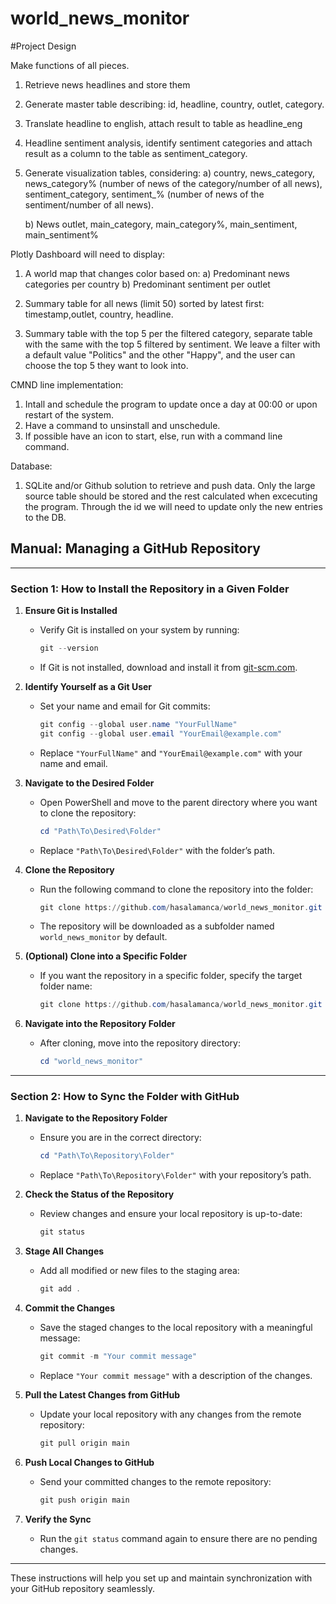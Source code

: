 # world_news_monitor

#Project Design

Make functions of all pieces.

1) Retrieve news headlines and store them

2) Generate master table describing: id, headline, country, outlet, category.

3) Translate headline to english, attach result to table as headline_eng

4) Headline sentiment analysis, identify sentiment categories and attach result as a column to the table as sentiment_category.

5) Generate visualization tables, considering:
    a) country, news_category, news_category% (number of news of the category/number of all news), sentiment_category, sentiment_% (number of news of the sentiment/number of all news).

    b) News outlet, main_category, main_category%, main_sentiment, main_sentiment%

Plotly Dashboard will need to display:
1) A world map that changes color based on: 
    a) Predominant news categories per country
    b) Predominant sentiment per outlet

2) Summary table for all news (limit 50) sorted by latest first: timestamp,outlet, country, headline.

3) Summary table with the top 5 per the filtered category, separate table with the same with the top 5 filtered by sentiment. We leave a filter with a default value "Politics" and the other "Happy", and the user can choose the top 5 they want to look into.

CMND line implementation:
1) Intall and schedule the program to update once a day at 00:00 or upon restart of the system.
2) Have a command to unsinstall and unschedule.
3) If possible have an icon to start, else, run with a command line command.

Database:
1) SQLite and/or Github solution to retrieve and push data. Only the large source table should be stored and the rest calculated when excecuting the program. Through the id we will need to update only the new entries to the DB.





## Manual: Managing a GitHub Repository

---

### **Section 1: How to Install the Repository in a Given Folder**

1. **Ensure Git is Installed**
   - Verify Git is installed on your system by running:
     ```powershell
     git --version
     ```
   - If Git is not installed, download and install it from [git-scm.com](https://git-scm.com/).

2. **Identify Yourself as a Git User**
   - Set your name and email for Git commits:
     ```powershell
     git config --global user.name "YourFullName"
     git config --global user.email "YourEmail@example.com"
     ```
   - Replace `"YourFullName"` and `"YourEmail@example.com"` with your name and email.

3. **Navigate to the Desired Folder**
   - Open PowerShell and move to the parent directory where you want to clone the repository:
     ```powershell
     cd "Path\To\Desired\Folder"
     ```
   - Replace `"Path\To\Desired\Folder"` with the folder’s path.

4. **Clone the Repository**
   - Run the following command to clone the repository into the folder:
     ```powershell
     git clone https://github.com/hasalamanca/world_news_monitor.git
     ```
   - The repository will be downloaded as a subfolder named `world_news_monitor` by default.

5. **(Optional) Clone into a Specific Folder**
   - If you want the repository in a specific folder, specify the target folder name:
     ```powershell
     git clone https://github.com/hasalamanca/world_news_monitor.git "C:\Path\To\Target\Folder"
     ```

6. **Navigate into the Repository Folder**
   - After cloning, move into the repository directory:
     ```powershell
     cd "world_news_monitor"
     ```

---

### **Section 2: How to Sync the Folder with GitHub**

1. **Navigate to the Repository Folder**
   - Ensure you are in the correct directory:
     ```powershell
     cd "Path\To\Repository\Folder"
     ```
   - Replace `"Path\To\Repository\Folder"` with your repository’s path.

2. **Check the Status of the Repository**
   - Review changes and ensure your local repository is up-to-date:
     ```powershell
     git status
     ```

3. **Stage All Changes**
   - Add all modified or new files to the staging area:
     ```powershell
     git add .
     ```

4. **Commit the Changes**
   - Save the staged changes to the local repository with a meaningful message:
     ```powershell
     git commit -m "Your commit message"
     ```
   - Replace `"Your commit message"` with a description of the changes.

5. **Pull the Latest Changes from GitHub**
   - Update your local repository with any changes from the remote repository:
     ```powershell
     git pull origin main
     ```

6. **Push Local Changes to GitHub**
   - Send your committed changes to the remote repository:
     ```powershell
     git push origin main
     ```

7. **Verify the Sync**
   - Run the `git status` command again to ensure there are no pending changes.

---

These instructions will help you set up and maintain synchronization with your GitHub repository seamlessly.
